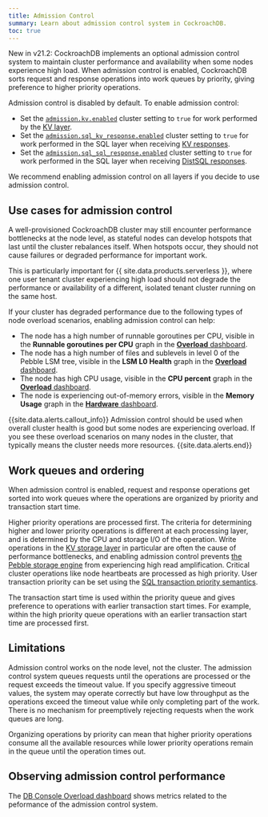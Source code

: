 ```yaml
---
title: Admission Control
summary: Learn about admission control system in CockroachDB.
toc: true
---
```


<span class="version-tag">New in v21.2:</span> CockroachDB implements an optional admission control system to maintain cluster performance and availability when some nodes experience high load. When admission control is enabled, CockroachDB sorts request and response operations into work queues by priority, giving preference to higher priority operations.

Admission control is disabled by default. To enable admission control:

- Set the [`admission.kv.enabled`](../cluster-settings.html) cluster setting to `true` for work performed by the [KV layer](distribution-layer.html).
- Set the [`admission.sql_kv_response.enabled`](../cluster-settings.html) cluster setting to `true` for work performed in the SQL layer when receiving [KV responses](distribution-layer.html).
- Set the [`admission.sql_sql_response.enabled`](../cluster-settings.html) cluster setting to `true` for work performed in the SQL layer when receiving [DistSQL responses](sql-layer.html#distsql).

We recommend enabling admission control on all layers if you decide to use admission control.

## Use cases for admission control

A well-provisioned CockroachDB cluster may still encounter performance bottlenecks at the node level, as stateful nodes can develop hotspots that last until the cluster rebalances itself. When hotspots occur, they should not cause failures or degraded performance for important work.

This is particularly important for {{ site.data.products.serverless }}, where one user tenant cluster experiencing high load should not degrade the performance or availability of a different, isolated tenant cluster running on the same host.

If your cluster has degraded performance due to the following types of node overload scenarios, enabling admission control can help:

- The node has a high number of runnable goroutines per CPU, visible in the **Runnable goroutines per CPU** graph in the [**Overload** dashboard](../ui-overload-dashboard.html#runnable-goroutines-per-cpu).
- The node has a high number of files and sublevels in level 0 of the Pebble LSM tree, visible in the **LSM L0 Health** graph in the [**Overload** dashboard](../ui-overload-dashboard.html#lsm-l0-health).
- The node has high CPU usage, visible in the **CPU percent** graph in the [**Overload** dashboard](../ui-overload-dashboard.html#cpu-percent).
- The node is experiencing out-of-memory errors, visible in the **Memory Usage** graph in the [**Hardware** dashboard](../ui-hardware-dashboard.html#memory-usage).

{{site.data.alerts.callout_info}}
Admission control should be used when overall cluster health is good but some nodes are experiencing overload. If you see these overload scenarios on many nodes in the cluster, that typically means the cluster needs more resources.
{{site.data.alerts.end}}

## Work queues and ordering

When admission control is enabled, request and response operations get sorted into work queues where the operations are organized by priority and transaction start time.

Higher priority operations are processed first. The criteria for determining higher and lower priority operations is different at each processing layer, and is determined by the CPU and storage I/O of the operation. Write operations in the [KV storage layer](storage-layer.html) in particular are often the cause of performance bottlenecks, and enabling admission control prevents [the Pebble storage engine](../cockroach-start.html#storage-engine) from experiencing high read amplification. Critical cluster operations like node heartbeats are processed as high priority. User transaction priority can be set using the [SQL transaction priority semantics](../transactions.html#transaction-priorities).

The transaction start time is used within the priority queue and gives preference to operations with earlier transaction start times. For example, within the high priority queue operations with an earlier transaction start time are processed first.

## Limitations

Admission control works on the node level, not the cluster. The admission control system queues requests until the operations are processed or the request exceeds the timeout value. If you specify aggressive timeout values, the system may operate correctly but have low throughput as the operations exceed the timeout value while only completing part of the work. There is no mechanism for preemptively rejecting requests when the work queues are long.

Organizing operations by priority can mean that higher priority operations consume all the available resources while lower priority operations remain in the queue until the operation times out.

## Observing admission control performance

The [DB Console Overload dashboard](../ui-overload-dashboard.html) shows metrics related to the peformance of the admission control system.
